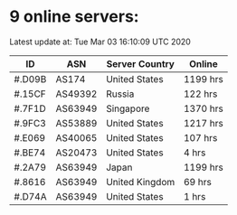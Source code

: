# 9 online servers:

Latest update at: Tue Mar 03 16:10:09 UTC 2020

| ID | ASN | Server Country | Online |
| -- | --- | -------------- | ------ |
| #.D09B | AS174 | United States | 1199 hrs |
| #.15CF | AS49392 | Russia | 122 hrs |
| #.7F1D | AS63949 | Singapore | 1370 hrs |
| #.9FC3 | AS53889 | United States | 1217 hrs |
| #.E069 | AS40065 | United States | 107 hrs |
| #.BE74 | AS20473 | United States | 4 hrs |
| #.2A79 | AS63949 | Japan | 1199 hrs |
| #.8616 | AS63949 | United Kingdom | 69 hrs |
| #.D74A | AS63949 | United States | 1 hrs |

